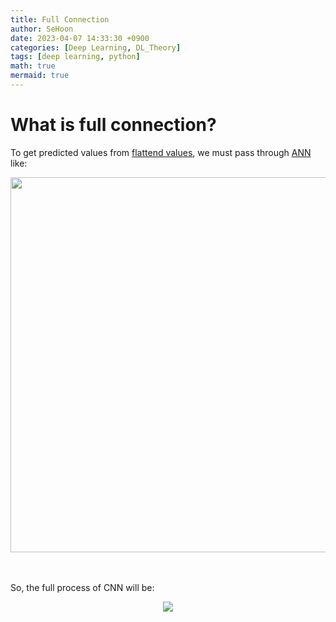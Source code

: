 ```yaml
---
title: Full Connection
author: SeHoon
date: 2023-04-07 14:33:30 +0900
categories: [Deep Learning, DL_Theory]
tags: [deep learning, python]
math: true
mermaid: true
---
```



# What is full connection?
To get predicted values from [flattend values](https://csh970605.github.io/posts/Flattening/), we must pass through [ANN](https://csh970605.github.io/posts/ANN/) like:

<center>
<img src="https://user-images.githubusercontent.com/28240052/230851684-8fab4b8c-2853-4ae6-9692-c07d0a5c798e.png" width = 600>
</center>
<br><br>

So, the full process of CNN will be:
<center>
<img src="https://user-images.githubusercontent.com/28240052/230854032-530aac35-4a54-43f0-8226-13a5b381d7f1.png">